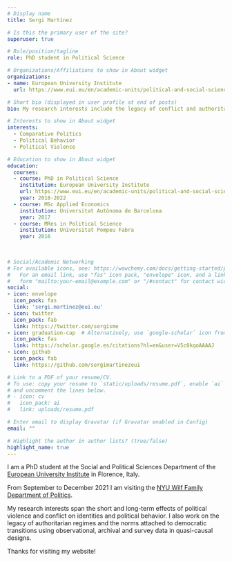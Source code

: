 ```yaml
---
# Display name
title: Sergi Martínez

# Is this the primary user of the site?
superuser: true

# Role/position/tagline
role: PhD student in Political Science

# Organizations/Affiliations to show in About widget
organizations:
- name: European University Institute
  url: https://www.eui.eu/en/academic-units/political-and-social-sciences

# Short bio (displayed in user profile at end of posts)
bio: My research interests include the legacy of conflict and authoritarian regimes.

# Interests to show in About widget
interests:
  - Comparative Politics
  - Political Behavior
  - Political Violence

# Education to show in About widget
education:
  courses:
  - course: PhD in Political Science
    institution: European University Institute
    url: https://www.eui.eu/en/academic-units/political-and-social-sciences
    year: 2018-2022
  - course: MSc Applied Economics
    institution: Universitat Autònoma de Barcelona
    year: 2017
  - course: MRes in Political Science
    institution: Universitat Pompeu Fabra 
    year: 2016
    
    

# Social/Academic Networking
# For available icons, see: https://wowchemy.com/docs/getting-started/page-builder/#icons
#   For an email link, use "fas" icon pack, "envelope" icon, and a link in the
#   form "mailto:your-email@example.com" or "/#contact" for contact widget.
social:
- icon: envelope
  icon_pack: fas
  link: 'sergi.martinez@eui.eu'
- icon: twitter
  icon_pack: fab
  link: https://twitter.com/sergisme
- icon: graduation-cap  # Alternatively, use `google-scholar` icon from `ai` icon pack
  icon_pack: fas
  link: https://scholar.google.es/citations?hl=en&user=V5c0kqoAAAAJ
- icon: github
  icon_pack: fab
  link: https://github.com/sergimartinezeui

# Link to a PDF of your resume/CV.
# To use: copy your resume to `static/uploads/resume.pdf`, enable `ai` icons in `params.toml`, 
# and uncomment the lines below.
# - icon: cv
#   icon_pack: ai
#   link: uploads/resume.pdf

# Enter email to display Gravatar (if Gravatar enabled in Config)
email: ""

# Highlight the author in author lists? (true/false)
highlight_name: true
---
```


I am a PhD student at the Social and Political Sciences Department of the [European University Institute](https://www.eui.eu/en/academic-units/political-and-social-sciences) in Florence, Italy. 

From September to December 2021 I am visiting the [NYU Wilf Family Department of Politics](https://as.nyu.edu/departments/politics.html).

My research interests span the short and long-term effects of political violence and conflict on identities and political behavior. I also work on the legacy of authoritarian regimes and the norms attached to democratic transitions using observational, archival and survey data in quasi-causal designs.

Thanks for visiting my website!
